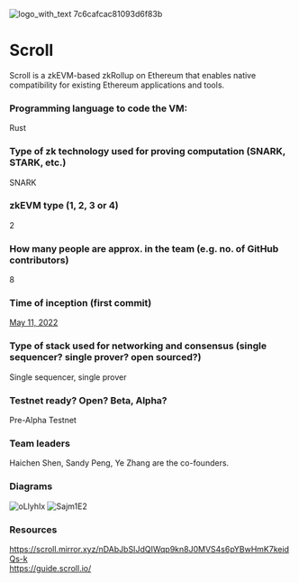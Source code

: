 ![logo_with_text 7c6cafcac81093d6f83b](https://user-images.githubusercontent.com/32202283/216722027-41498295-8290-4937-a047-5c457e2a360f.png)

# Scroll
Scroll is a zkEVM-based zkRollup on Ethereum that enables native compatibility for existing Ethereum applications and tools.

### Programming language to code the VM:
Rust

### Type of zk technology used for proving computation (SNARK, STARK, etc.)
SNARK

### zkEVM type (1, 2, 3 or 4)
2

### How many people are approx. in the team (e.g. no. of GitHub contributors)
8

### Time of inception (first commit)
[May 11, 2022](https://github.com/scroll-tech/scroll-zkevm/commit/31eabb95346be45d76b08d0e1107b8bd3e07dd11)

### Type of stack used for networking and consensus (single sequencer? single prover? open sourced?)
Single sequencer, single prover

### Testnet ready? Open? Beta, Alpha? 
Pre-Alpha Testnet

### Team leaders
Haichen Shen, Sandy Peng, Ye Zhang are the co-founders.

### Diagrams
![oLlyhIx](https://user-images.githubusercontent.com/32202283/216723883-eb0d05c0-8323-4b91-a14e-a134a3b4d5ad.png)
![Sajm1E2](https://user-images.githubusercontent.com/32202283/216723893-4ada47fe-7fbe-4a0f-b2d5-64bba7c916ad.png)

### Resources
https://scroll.mirror.xyz/nDAbJbSIJdQIWqp9kn8J0MVS4s6pYBwHmK7keidQs-k  
https://guide.scroll.io/
